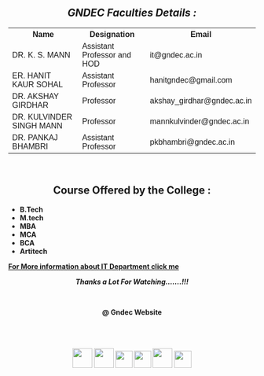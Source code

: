 <!DOCTYPE html>
<html>
<head>
<style>
table {
  font-family: arial, sans-serif;
  border-collapse: collapse;
  width: 100%;
}

td, th {
  border: 1px solid #dddddd;
  text-align: left;
  padding: 8px;
}

tr:nth-child(even) {
  background-color: #dddddd;
}
</style>
</head>
<body>

<h2><center><b><i>GNDEC Faculties Details : </i></b></center></h2>

<table>
  <tr>
    <th>Name</th>
    <th>Designation</th>
    <th>Email</th>
  </tr>
  <tr>
    <td>DR. K. S. MANN</td>
    <td>Assistant Professor and HOD</td>
    <td>it@gndec.ac.in</td>
  </tr>
  <tr>
    <td>ER. HANIT KAUR SOHAL</td>
    <td>Assistant Professor</td>
    <td>hanitgndec@gmail.com</td>
  </tr>
  <tr>
    <td>DR. AKSHAY GIRDHAR</td>
    <td>Professor</td>
    <td>akshay_girdhar@gndec.ac.in</td>
  </tr>
  <tr>
    <td>DR. KULVINDER SINGH MANN</td>
    <td>Professor</td>
    <td>mannkulvinder@gndec.ac.in</td>
  </tr>
  <tr>
    <td>DR. PANKAJ BHAMBRI</td>
    <td>Assistant Professor</td>
    <td>pkbhambri@gndec.ac.in</td>
  </tr>
</table><br>
<h2 align="center"><b>Course Offered by the College : </h2>
<ul>
  <li>B.Tech</li>
  <li>M.tech</li>
  <li>MBA</li>
  <li>MCA</li>
  <li>BCA</li>
  <li>Artitech</li>
</ul>  
<a href="https://it.gndec.ac.in/">For More information about IT Department click me</a><br>
<p align="center"><b><i>Thanks a Lot For Watching.......!!!</i></b></p><br>
<p align="center"><b>@ Gndec Website</b><br><br><br><br>
<p align="center">
<a href="https://www.linkedin.com/in/deepak-kumar-b3abab1a0/"><img src="https://media.giphy.com/media/db32HzmDbjp8xWEcO0/giphy.gif" width="40"></a>
<a href="mailto:deepak9988570526@gmail.com"><img src="https://media.giphy.com/media/KyHsvh3wJFLUXwlxuR/giphy.gif" width="40"></a>
<a href="https://www.instagram.com/deepak_0911/"><img src="https://media.giphy.com/media/QWpK88H1g9PtmtQly1/giphy.gif" width="35"></a>
<a href="https://www.twitter.com/its_deepak0911/"><img src="https://media.giphy.com/media/H508mck9ufO9q6z76O/giphy.gif" width="35"></a>
<a  href="https://wa.me/8847547031?text=Hi%20Codehunter"><img src="https://media.giphy.com/media/jU9PVpqUvR0aNc3nvX/giphy.gif" width="40"></a>
<a href="https://github.com/Mr-codehunter"><img src="https://media3.giphy.com/media/KzJkzjggfGN5Py6nkT/giphy.webp" width="35"></a>
</p>
</body>
</html>
